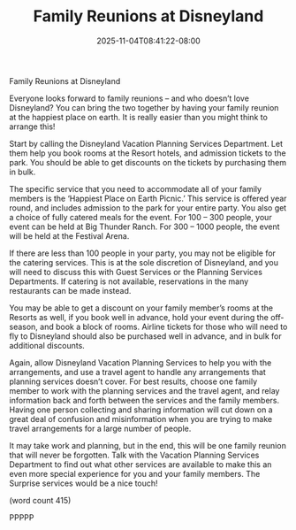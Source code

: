 ﻿---
title: "Family Reunions at Disneyland"
date: 2025-11-04T08:41:22-08:00
description: "Disneyland Tips for Web Success"
featured_image: "/images/Disneyland.jpg"
tags: ["Disneyland"]
---

Family Reunions at Disneyland

Everyone looks forward to family reunions – and who 
doesn’t love Disneyland? You can bring the two 
together by having your family reunion at the happiest 
place on earth. It is really easier than you might think 
to arrange this!

Start by calling the Disneyland Vacation Planning 
Services Department. Let them help you book rooms 
at the Resort hotels, and admission tickets to the park. 
You should be able to get discounts on the tickets by 
purchasing them in bulk. 

The specific service that you need to accommodate 
all of your family members is the ‘Happiest Place on 
Earth Picnic.’ This service is offered year round, and 
includes admission to the park for your entire party. 
You also get a choice of fully catered meals for the 
event. For 100 – 300 people, your event can be held 
at Big Thunder Ranch. For 300 – 1000 people, the 
event will be held at the Festival Arena. 

If there are less than 100 people in your party, you 
may not be eligible for the catering services. This is 
at the sole discretion of Disneyland, and you will 
need to discuss this with Guest Services or the 
Planning Services Departments. If catering is not 
available, reservations in the many restaurants can 
be made instead.

You may be able to get a discount on your family 
member’s rooms at the Resorts as well, if you book 
well in advance, hold your event during the off-season, 
and book a block of rooms. Airline tickets for those 
who will need to fly to Disneyland should also be 
purchased well in advance, and in bulk for additional 
discounts. 

Again, allow Disneyland Vacation Planning Services 
to help you with the arrangements, and use a travel 
agent to handle any arrangements that planning 
services doesn’t cover. For best results, choose one 
family member to work with the planning services 
and the travel agent, and relay information back and 
forth between the services and the family members. 
Having one person collecting and sharing information 
will cut down on a great deal of confusion and 
misinformation when you are trying to make travel 
arrangements for a large number of people.

It may take work and planning, but in the end, this 
will be one family reunion that will never be forgotten. 
Talk with the Vacation Planning Services Department 
to find out what other services are available to make 
this an even more special experience for you and 
your family members. The Surprise services would 
be a nice touch!

(word count 415)

PPPPP

